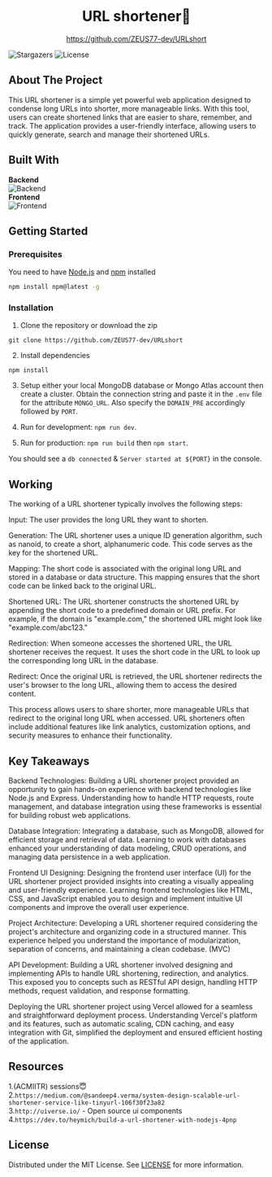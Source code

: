 <br/>
<p align="center">
  <h1 align="center">URL shortener🔗</h1>

  <p align="center">
    <a href="https://github.com/ZEUS77-dev/URLshort">https://github.com/ZEUS77-dev/URLshort</a>
  </p>
</p>

![Stargazers](https://img.shields.io/github/stars/ZEUS77-dev/URLshort?style=social) ![License](https://img.shields.io/github/license/ZEUS77-dev/URLshort) 

## About The Project

This URL shortener is a simple yet powerful web application designed to condense long URLs into shorter, more manageable links. With this tool, users can create shortened links that are easier to share, remember, and track. The application provides a user-friendly interface, allowing users to quickly generate, search and manage their shortened URLs.

## Built With

**Backend**
<br>
![Backend](https://skillicons.dev/icons?i=nodejs,express,mongodb,vercel)
<br>
**Frontend**
<br>
![Frontend](https://skillicons.dev/icons?i=html,css,js,bootstrap,codepen)

## Getting Started


### Prerequisites

 You need to have [Node.js](https://nodejs.org/) and [npm](https://www.npmjs.com/) installed

```sh
npm install npm@latest -g
```

### Installation

 1. Clone the repository or download the zip

`git clone https://github.com/ZEUS77-dev/URLshort `


   2. Install dependencies

`npm install`

   3. Setup either your local MongoDB database or Mongo Atlas account then create a cluster. Obtain the connection string and paste it in the `.env`  file for the attribute `MONGO_URL`. Also specify the `DOMAIN_PRE` accordingly followed by `PORT`.

4. Run for development: `npm run dev`.
5. Run for production: `npm run build` then `npm start`.

You should see a `db connected` & `Server started at ${PORT}` in the console.

## Working
The working of a URL shortener typically involves the following steps:

Input: The user provides the long URL they want to shorten.

Generation: The URL shortener uses a unique ID generation algorithm, such as nanoid, to create a short, alphanumeric code. This code serves as the key for the shortened URL.

Mapping: The short code is associated with the original long URL and stored in a database or data structure. This mapping ensures that the short code can be linked back to the original URL.

Shortened URL: The URL shortener constructs the shortened URL by appending the short code to a predefined domain or URL prefix. For example, if the domain is "example.com," the shortened URL might look like "example.com/abc123."

Redirection: When someone accesses the shortened URL, the URL shortener receives the request. It uses the short code in the URL to look up the corresponding long URL in the database.

Redirect: Once the original URL is retrieved, the URL shortener redirects the user's browser to the long URL, allowing them to access the desired content.

This process allows users to share shorter, more manageable URLs that redirect to the original long URL when accessed. URL shorteners often include additional features like link analytics, customization options, and security measures to enhance their functionality.

## Key Takeaways

Backend Technologies: Building a URL shortener project provided an opportunity to gain hands-on experience with backend technologies like Node.js and Express. Understanding how to handle HTTP requests, route management, and database integration using these frameworks is essential for building robust web applications.

Database Integration: Integrating a database, such as MongoDB, allowed for efficient storage and retrieval of data. Learning to work with databases enhanced your understanding of data modeling, CRUD operations, and managing data persistence in a web application.

Frontend UI Designing: Designing the frontend user interface (UI) for the URL shortener project provided insights into creating a visually appealing and user-friendly experience. Learning frontend technologies like HTML, CSS, and JavaScript enabled you to design and implement intuitive UI components and improve the overall user experience.

Project Architecture: Developing a URL shortener required considering the project's architecture and organizing code in a structured manner. This experience helped you understand the importance of modularization, separation of concerns, and maintaining a clean codebase. (MVC)

API Development: Building a URL shortener involved designing and implementing APIs to handle URL shortening, redirection, and analytics. This exposed you to concepts such as RESTful API design, handling HTTP methods, request validation, and response formatting.

Deploying the URL shortener project using Vercel allowed for a seamless and straightforward deployment process. Understanding Vercel's platform and its features, such as automatic scaling, CDN caching, and easy integration with Git, simplified the deployment and ensured efficient hosting of the application.

## Resources

1.(ACMIITR) sessions😇
<br>
2.`https://medium.com/@sandeep4.verma/system-design-scalable-url-shortener-service-like-tinyurl-106f30f23a82`
<br>
3.`http://uiverse.io/` - Open source ui components
<br>
4.`https://dev.to/heymich/build-a-url-shortener-with-nodejs-4pnp`

## License

Distributed under the MIT License. See [LICENSE](https://github.com/ZEUS77-dev/URLshort/blob/main/LICENSE.md) for more information.

